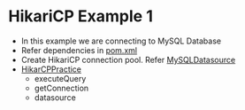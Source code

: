 # HikariCP Example 1
* In this example we are connecting to MySQL Database
* Refer dependencies in [pom.xml](pom.xml)
* Create HikariCP connection pool. Refer [MySQLDatasource](src/main/java/com/hikaricp/MySQLDataSource.java)
* [HikarCPPractice](src/test/java/com/hikaricp/HikariCPPractice.java)
    * executeQuery
    * getConnection
    * datasource
